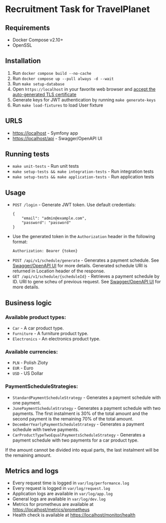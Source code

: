 # Recruitment Task for TravelPlanet
## Requirements
- Docker Compose v2.10+
- OpenSSL

## Installation
1. Run `docker compose build --no-cache` 
2. Run `docker compose up --pull always -d --wait`
3. Run `make setup-database`
3. Open `https://localhost` in your favorite web browser and [accept the auto-generated TLS certificate](https://stackoverflow.com/a/15076602/1352334)
4. Generate keys for JWT authentication by running `make generate-keys`
5. Run `make load-fixtures` to load User fixture

## URLS
- [https://localhost](https://localhost) - Symfony app
- [https://localhost/api](https://localhost/api) - Swagger/OpenAPI UI

## Running tests
- `make unit-tests` - Run unit tests
- `make setup-tests && make integration-tests` - Run integration tests
- `make setup-tests && make application-tests` - Run application tests

## Usage
- `POST /login` - Generate JWT token. Use default credentials: 
    ```
    {
        "email": "admin@example.com",
        "password": "password"
    }
    ```
- Use the generated token in the `Authorization` header in the following format:
    ```
    Authorization: Bearer {token}
    ```
- `POST /api/v1/schedule/generate` - Generates a payment schedule. See [Swagger/OpenAPI UI](https://localhost/api) for more details.
    Generated schedule URI is returned in Location header of the response.
- `GET /api/v1/schedule/{scheduleId}` - Retrieves a payment schedule by ID. URI to gene scheu of previous request. See [Swagger/OpenAPI UI](https://localhost/api) for more details.

## Business logic

### Available product types:
- `Car` - A car product type.
- `Furniture` - A furniture product type.
- `Electronics` - An electronics product type.

### Available currencies:
- `PLN` - Polish Zloty
- `EUR` - Euro
- `USD` - US Dollar

### PaymentScheduleStrategies:
- `StandardPaymentScheduleStrategy` - Generates a payment schedule with one payment.
- `JunePaymentScheduleStrategy` - Generates a payment schedule with two payments. 
The first instalment is 30% of the total amount and the second payment is the remaining 70% of the total amount.
- `DecemberYearlyPaymentScheduleStrategy` - Generates a payment schedule with twelve payments. 
- `CarProductTypeTwoEqualPaymentsScheduleStrategy` - Generates a payment schedule with two payments for a car product type.

If the amount cannot be divided into equal parts, the last instalment will be the remaining amount.

## Metrics and logs
- Every request time is logged in `var/log/performance.log`
- Every request is logged in `var/log/request.log`
- Application logs are available in `var/log/app.log`
- General logs are available in `var/log/dev.log`
- Metrics for prometheus are available at [https://localhost/metrics/prometheus](https://localhost/metrics/prometheus)
- Health check is available at [https://localhost/monitor/health](https://localhost/monitor/health)
